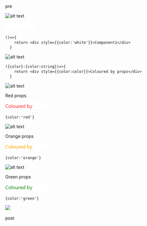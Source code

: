 pre

![alt text](https://via.placeholder.com/700x10/8c1925/8c1925 "")

![alt text](README-assets/images/Component1.png "")

```tsx
()=>{
    return <div style={{color:'white'}}>Component1</div>
  }
```

![alt text](https://via.placeholder.com/700x10/effa20/effa20 "")



```tsx
({color}:{color:string})=>{
    return <div style={{color:color}}>Coloured by props</div>
  }
```

![alt text](https://via.placeholder.com/700x10/343ae3/343ae3 "")

Red props

![alt text](README-assets/images/Component-props-0.png "")

```tsx
{color:'red'}
```

![alt text](https://via.placeholder.com/700x10/343ae3/343ae3 "")

Orange props

![alt text](README-assets/images/Component-props-1.png "")

```tsx
{color:'orange'}
```

![alt text](https://via.placeholder.com/700x10/343ae3/343ae3 "")

Green props

![alt text](README-assets/images/Component-props-2.png "")

```tsx
{color:'green'}
```



<img src="data:image/svg+xml,%3Csvg width='247' height='34' xmlns='http://www.w3.org/2000/svg'%3E%3Cg fill='none' fill-rule='evenodd'%3E%3Cg fill='%23FFF' fill-rule='non.zero'%3E%3Cpath d='M13.918 ... 4.022-2.888 4.57V26h-4.46V7.975z' fill='%23D7DCE1'/%3E%3C/g%3E%3C/svg%3E"/>

post